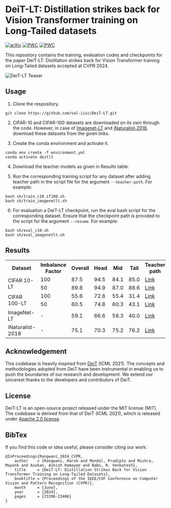 # DeiT-LT: Distillation strikes back for Vision Transformer training on Long-Tailed datasets

[![arXiv](https://img.shields.io/badge/arXiv-2404.02900-b31b1b.svg)](https://arxiv.org/abs/2404.02900)
[![PWC](https://img.shields.io/endpoint.svg?url=https://paperswithcode.com/badge/deit-lt-distillation-strikes-back-for-vision/long-tail-learning-on-cifar-10-lt-r-50)](https://paperswithcode.com/sota/long-tail-learning-on-cifar-10-lt-r-50?p=deit-lt-distillation-strikes-back-for-vision)
[![PWC](https://img.shields.io/endpoint.svg?url=https://paperswithcode.com/badge/deit-lt-distillation-strikes-back-for-vision/long-tail-learning-on-cifar-10-lt-r-100)](https://paperswithcode.com/sota/long-tail-learning-on-cifar-10-lt-r-100?p=deit-lt-distillation-strikes-back-for-vision)

This repository contains the training, evaluation codes and checkpoints for the paper DeiT-LT: Distillation strikes back for Vision Transformer training on Long-Tailed datasets accepted at CVPR 2024. <br>


![DeiT-LT Teaser](static/DeiT-LT-Teaser.jpeg)
<!-- 
## Effect of distillation in DeiT-LT
![DeiT-LT Analysis](static/analysis.png)

A. We train DeiT-B with teachers trained on in-distribution images (RegNetY-16GF) and
out-of-distribution images (ResNet32). The out-of-distribution distillation leads to diverse experts, which become more diverse with deferred
re-weighting on the distillation token (DRW).

B. We plot the Mean Attention Distance for the patches across the early self attention block
1 (solid) and block 2 (dashed) for baselines, where we find that DeiT-LT leads to highly local and generalizable features.

C. We show the
rank of features for DIST token, where we demonstrate that students trained with SAM are more low-rank in comparison to baselines -->



## Usage

1. Clone the respository.
```
git clone https://github.com/val-iisc/DeiT-LT.git
```

2. CIFAR-10 and CIFAR-100 datasets are downloaded on its own through the code. However, in case of [Imagenet-LT](http://image-net.org/) and [iNaturalist-2018](https://github.com/visipedia/inat_comp/tree/master/2018), download these datasets from the given links.

3. Create the conda environment and activate it.

```
conda env create -f environment.yml
conda activate deitlt
```

4. Download the teacher models as given in Results table.

5. Run the corresponding training script for any dataset after adding teacher path in the script file for the argument `--teacher-path`. For example:
```
bash sh/train_c10_if100.sh
bash sh/train_imagenetlt.sh
```

6. For evaluation a DeiT-LT checkpoint, run the eval bash script for the corresponding dataset. Ensure that the checkpoint path is provided to the script for the argument `--resume`. For example: 
```
bash sh/eval_c10.sh
bash sh/eval_imagenetlt.sh
```

## Results

<table>
<tr>
<th>Dataset</th>
<th>Imbalance Factor</th>
<th>Overall</th>
<th>Head</th>
<th>Mid</th>
<th>Tail</th>
<th>Teacher path</th>
<th>Student path</th>
</tr>
<tr>
<td rowspan="2">CIFAR 10-LT</td>
<td>100</td>
<td>87.5</td>
<td>94.5</td>
<td>84.1</td>
<td>85.0</td>
<td><a href="https://api.wandb.ai/artifactsV2/default/pradipto611/QXJ0aWZhY3Q6Nzk3NzA4NTEx/3d5f8683cecaf84b2e4130f4f9d1f192/paco_sam_ckpt_cf10_if100.pth.tar">Link</a></td>
<td><a href="https://api.wandb.ai/artifactsV2/default/pradipto611/QXJ0aWZhY3Q6Nzk3NzA4NTEx/574dab8b51e97a8fca2b88d9f42e53c5/deit_base_distilled_patch16_224_resnet32_1200_CIFAR10LT_imb100_128_%5Bpaco_sam_teacher%5D_best_checkpoint.pth">Link</a></td>
</tr>
<tr>
<td>50</td>
<td>89.8</td>
<td>94.9</td>
<td>87.0</td>
<td>88.6</td>
<td><a href="https://api.wandb.ai/artifactsV2/default/pradipto611/QXJ0aWZhY3Q6Nzk3NzA4NTEx/fc15814c0ce158e6987110b256248e18/paco_sam_ckpt_cf10_if50.pth.tar">Link</a></td>
<td><a href="https://api.wandb.ai/artifactsV2/default/pradipto611/QXJ0aWZhY3Q6Nzk3NzA4NTEx/a1ee5cb061bb9e888dc54d84fa183a58/deit_base_distilled_patch16_224_resnet32_1200_CIFAR10LT_imb50_256_%5BIF50_paco_sam%5D_best_checkpoint.pth">Link</a></td>
</tr>
<tr>
<td rowspan="2">CIFAR 100-LT</td>
<td>100</td>
<td>55.6</td>
<td>72.8</td>
<td>55.4</td>
<td>31.4</td>
<td><a href="https://api.wandb.ai/artifactsV2/default/pradipto611/QXJ0aWZhY3Q6Nzk3NzA4NTEx/fc4a80f43013c11729e28426b64ef70b/cifar100_paco_sam_if100.pth.tar">Link</a></td>
<td><a href="https://api.wandb.ai/artifactsV2/default/pradipto611/QXJ0aWZhY3Q6Nzk3NzA4NTEx/cf0bdaca962d76f5d79be436478cfd5d/deit_base_distilled_patch16_224_resnet32_1200_CIFAR100LT_imb100_128_%5Bpaco_sam_teacher%5D_best_checkpoint.pth">Link</a></td>
</tr>
<tr>
<td>50</td>
<td>60.5</td>
<td>74.8</td>
<td>60.3</td>
<td>43.1</td>
<td><a href="https://api.wandb.ai/artifactsV2/default/pradipto611/QXJ0aWZhY3Q6Nzk3NzA4NTEx/f32d7dd157a9b2b27ff60f1900769ce0/cifar100_paco_sam_if50.pth.tar">Link</a></td>
<td><a href="https://api.wandb.ai/artifactsV2/default/pradipto611/QXJ0aWZhY3Q6Nzk3NzA4NTEx/69282bd245c8510b6edda1abb9459682/deit_base_distilled_patch16_224_resnet32_1200_CIFAR100LT_imb50_128_%5BIF50_paco_sam_teacher_cf100%5D_best_checkpoint.pth">Link</a></td>
</tr>
<tr>
<td>ImageNet-LT</td>
<td>-</td>
<td>59.1</td>
<td>66.6</td>
<td>58.3</td>
<td>40.0</td>
<td><a href="https://api.wandb.ai/artifactsV2/default/pradipto611/QXJ0aWZhY3Q6Nzk3Njk4NTk4/9bae08b41c6c4416e21e8250a955cdda/imagenetlt_paco_sam.pth.tar">Link</a></td>
<td><a href="https://api.wandb.ai/artifactsV2/default/pradipto611/QXJ0aWZhY3Q6Nzk3Njk4NTk4/79821d09b6603bdea5a18d957fd38b99/deit_base_distilled_patch16_224_resnet50_1400_IMAGENETLT_128_%5Bnew_paco_sam_teacher_flashv2%5D_best_checkpoint.pth">Link</a></td>
</tr>
<tr>
<td>iNaturalist-2018</td>
<td>-</td>
<td>75.1</td>
<td>70.3</td>
<td>75.2</td>
<td>76.2</td>
<td><a href="https://api.wandb.ai/artifactsV2/default/pradipto611/QXJ0aWZhY3Q6Nzk3Njk4NTk4/9db822ec842c5d6c6ada53ce686fe9a7/inat_paco_sam.pth.tar">Link</a></td>
<td><a href="https://api.wandb.ai/artifactsV2/default/pradipto611/QXJ0aWZhY3Q6Nzk3Njk4NTk4/5d643af66f1ca8f49de3ef6606166103/deit_base_distilled_patch16_224_resnet50_1000_INAT18_128_%5Bpaco_sam_teacher_long_schedule%5D_best_checkpoint.pth">Link</a></td>
</tr>
</table>


## Acknowledgement
This codebase is heavily inspired from [DeiT](https://github.com/facebookresearch/deit) (ICML 2021). The concepts and methodologies adopted from DeiT have been instrumental in enabling us to push the boundaries of our research and development. We extend our sincerest thanks to the developers and contributors of DeiT. 

## License
DeiT-LT is an open-source project released under the MIT license (MIT). The codebase is derived from that of DeiT (ICML 2021), which is released under [Apache 2.0 license](https://github.com/val-iisc/DeiT-LT/blob/main/LICENSE-FACEBOOK).

## BibTex
If you find this code or idea useful, please consider citing our work:
```
@InProceedings{Rangwani_2024_CVPR,
    author    = {Rangwani, Harsh and Mondal, Pradipto and Mishra, Mayank and Asokan, Ashish Ramayee and Babu, R. Venkatesh},
    title     = {DeiT-LT: Distillation Strikes Back for Vision Transformer Training on Long-Tailed Datasets},
    booktitle = {Proceedings of the IEEE/CVF Conference on Computer Vision and Pattern Recognition (CVPR)},
    month     = {June},
    year      = {2024},
    pages     = {23396-23406}
}
```
 
 
 
 

